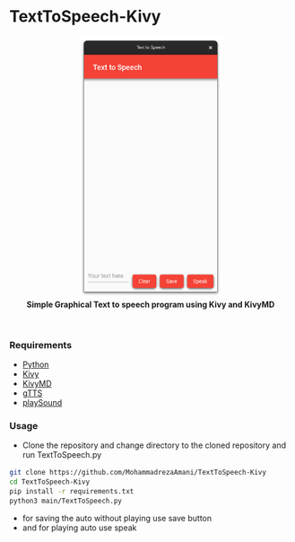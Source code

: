 # TextToSpeech-Kivy



<p align="center">
    <a>
        <img src="./assets/Home2023-09-14%2019-27-11.png" alt="TextToSpeech-Kivy" width="256">
    </a>
    <br>
    <b>Simple Graphical Text to speech program using Kivy and KivyMD</b>
    <br>
</p>

<br>


### Requirements
- [Python](https://python.org/)
- [Kivy](https://kivy.org/#home)
- [KivyMD](https://kivymd.readthedocs.io/en/latest/)
- [gTTS](https://gtts.readthedocs.io/en/latest/)
- [playSound](https://pythonbasics.org/python-play-sound/)
  
### Usage
- Clone the repository and change directory to the cloned repository and run TextToSpeech.py
```bash
git clone https://github.com/MohammadrezaAmani/TextToSpeech-Kivy
cd TextToSpeech-Kivy
pip install -r requirements.txt
python3 main/TextToSpeech.py
```
- for saving the auto without playing use save button
- and for playing auto use speak

